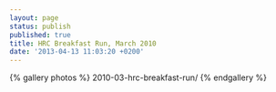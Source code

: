 ```yaml
---
layout: page
status: publish
published: true
title: HRC Breakfast Run, March 2010
date: '2013-04-13 11:03:20 +0200'
---
```


{% gallery photos %}
  2010-03-hrc-breakfast-run/
{% endgallery %}

